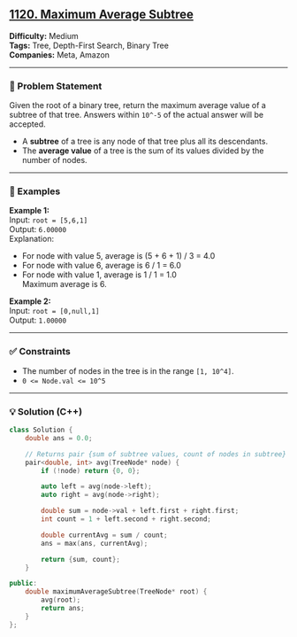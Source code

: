 ## [1120. Maximum Average Subtree](https://leetcode.com/problems/maximum-average-subtree/)

**Difficulty:** Medium  
**Tags:** Tree, Depth-First Search, Binary Tree  
**Companies:** Meta, Amazon

---

### 📝 Problem Statement

Given the root of a binary tree, return the maximum average value of a subtree of that tree. Answers within `10^-5` of the actual answer will be accepted.

- A **subtree** of a tree is any node of that tree plus all its descendants.
- The **average value** of a tree is the sum of its values divided by the number of nodes.

---

### 📘 Examples

**Example 1:**  
Input: `root = [5,6,1]`  
Output: `6.00000`  
Explanation:

- For node with value 5, average is (5 + 6 + 1) / 3 = 4.0
- For node with value 6, average is 6 / 1 = 6.0
- For node with value 1, average is 1 / 1 = 1.0  
  Maximum average is 6.

**Example 2:**  
Input: `root = [0,null,1]`  
Output: `1.00000`

---

### ✅ Constraints

- The number of nodes in the tree is in the range `[1, 10^4]`.
- `0 <= Node.val <= 10^5`

---

### 💡 Solution (C++)

```cpp
class Solution {
    double ans = 0.0;

    // Returns pair {sum of subtree values, count of nodes in subtree}
    pair<double, int> avg(TreeNode* node) {
        if (!node) return {0, 0};

        auto left = avg(node->left);
        auto right = avg(node->right);

        double sum = node->val + left.first + right.first;
        int count = 1 + left.second + right.second;

        double currentAvg = sum / count;
        ans = max(ans, currentAvg);

        return {sum, count};
    }

public:
    double maximumAverageSubtree(TreeNode* root) {
        avg(root);
        return ans;
    }
};
```

